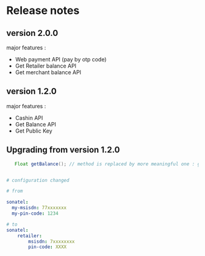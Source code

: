 # Release notes

## version 2.0.0

major features :

- Web payment API (pay by otp code)
- Get Retailer balance API
- Get merchant balance API

## version 1.2.0

major features :

- Cashin API
- Get Balance API
- Get Public Key

## Upgrading from version 1.2.0 

```java
   Float getBalance(); // method is replaced by more meaningful one : getRetailerBalance() or getMerchantBalance()
```


```yaml

# configuration changed

# from 

sonatel:
  my-msisdn: 77xxxxxxx
  my-pin-code: 1234

# to
sonatel:
    retailer:
        msisdn: 7xxxxxxxx
        pin-code: XXXX
```